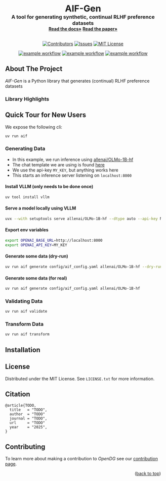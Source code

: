 <a id="readme-top"></a>

<div align="center">
  <h1 style="font-size:3vw;padding:0;margin:0;display:inline">AIF-Gen</h3>
  <h3 style="margin:0">A tool for generating synthetic, continual RLHF preference datasets</h3>
  <a href="https://aif_gen.readthedocs.io/en/latest"/><strong>Read the docs»</strong></a>
  <a href="https://github.com/ComplexData-MILA/AIF-Gen"/><strong>Read the paper»</strong></a>
</div>

<br/>

<div align="center">

<a href="">[![Contributors][contributors-shield]][contributors-url]</a>
<a href="">[![Issues][issues-shield]][issues-url]</a>
<a href="">[![MIT License][license-shield]][license-url]</a>

</div>

<div align="center">

<a href="">![example workflow](https://github.com/ComplexData-MILA/AIF-Gen/actions/workflows/ruff.yml/badge.svg)</a>
<a href="">![example workflow](https://github.com/ComplexData-MILA/AIF-Gen/actions/workflows/mypy.yml/badge.svg)</a>
<a href="">![example workflow](https://github.com/ComplexData-MILA/AIF-Gen/actions/workflows/testing.yml/badge.svg)</a>

</div>

## About The Project

_AIF-Gen_ is a Python library that generates (continual) RLHF preference datasets

### Library Highlights

## Quick Tour for New Users

We expose the following cli:

```sh
uv run aif
```

### Generating Data

- In this example, we run inference using [allenai/OLMo-1B-hf](https://huggingface.co/allenai/OLMo-1B-hf)
- The chat template we are using is found [here](https://github.com/ComplexData-MILA/AIF-Gen/blob/data/minimal_example/olmo-chat-template.jinja)
- We use the api-key `MY_KEY`, but anything works here
- This starts an inference server listening on `localhost:8000`

#### Install VLLM (only needs to be done once)

```sh
uv tool install vllm
```

#### Serve a model locally using VLLM

```sh
uvx --with setuptools serve allenai/OLMo-1B-hf --dtype auto --api-key MY_KEY --chat-template chat_templates/omlo-chat-template.jinja
```

#### Export env variables

```sh
export OPENAI_BASE_URL=http://localhost:8000
export OPENAI_API_KEY=MY_KEY
```

#### Generate some data (dry-run)

```sh
uv run aif generate config/aif_config.yaml allenai/OLMo-1B-hf --dry-run
```

#### Generate some data (for real)

```sh
uv run aif generate config/aif_config.yaml allenai/OLMo-1B-hf
```

### Validating Data

```sh
uv run aif validate
```

### Transform Data

```sh
uv run aif transform
```

## Installation

## License

Distributed under the MIT License. See `LICENSE.txt` for more information.

## Citation

```
@article{TODO,
  title   = "TODO",
  author  = "TODO"
  journal = "TODO",
  url     = "TODO"
  year    = "2025",
}
```

## Contributing

To learn more about making a contribution to _OpenDG_ see our [contribution page](./.github/CONTRIBUTING.md).

<p align="right">(<a href="#readme-top">back to top</a>)</p>

[contributors-shield]: https://img.shields.io/github/contributors/ComplexData-MILA/AIF-Gen.svg?style=for-the-badge
[contributors-url]: https://github.com/ComplexData-MILA/AIF-Gen/graphs/contributors
[issues-shield]: https://img.shields.io/github/issues/ComplexData-MILA/AIF-Gen.svg?style=for-the-badge
[issues-url]: https://github.com/ComplexData-MILA/AIF-Gen/issues
[license-shield]: https://img.shields.io/github/license/ComplexData-MILA/AIF-Gen.svg?style=for-the-badge
[license-url]: https://github.com/ComplexData-MILA/AIF-Gen/blob/master/LICENSE.txt
